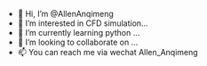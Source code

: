 - 👋 Hi, I’m @AllenAnqimeng
- 👀 I’m interested in CFD simulation...
- 🌱 I’m currently learning python ...
- 💞️ I’m looking to collaborate on ...
- 📫 You can reach me via wechat Allen_Anqimeng

<!---
AllenAnqimeng/AllenAnqimeng is a ✨ special ✨ repository because its `README.md` (this file) appears on your GitHub profile.
You can click the Preview link to take a look at your changes.
--->
